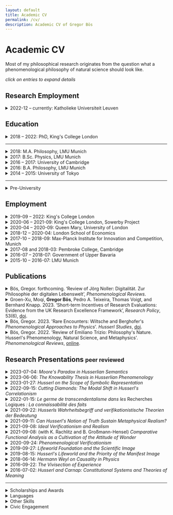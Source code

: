 ```yaml
---
layout: default
title: Academic CV
permalink: /cv/
description: Academic CV of Gregor Bös
---
```


<!--
Template is:
<details>
<summary>
</summary>
</details>
Custom CSS styling could make this more useful.
-->

# Academic CV

<p>Most of my philosophical research originates from the question what a phenomenological philosophy of natural science should look like.</p>

_click on entries to expand details_
<!-- ## Area of Specialization
## Area of Competence -->

## Research Employment


<details>
<summary>2022-12 &ndash; currently: Katholieke Universiteit Leuven
</summary>

Postdoctoral Researcher for the project _Phenomenology and the Scientific Image of the World_ (Postdoctoral Mandate 3H220352).  

Promotors: Julia Jansen, Jan Heylen.

</details>



## Education


<details>
<summary>2018 &ndash; 2022: PhD, King's College London
</summary>

Research Topic: _Founding Science on the Lifeworld.
Promises and Problems of a Phenomenological Philosophy of Natural Science_

Primary Supervisor: Mark Textor

Examiners: Julia Jansen (Leuven), Steven French (Leeds)


</details>

---

<details>
<summary>2018: M.A. Philosophy, LMU Munich
</summary>
Dissertation Topic: <em>Husserl's Philosophy of Natural Science and Scientific Realism</em>

Thesis Supervisors: Christopher Erhard, Alexander Reutlinger
</details>

<details>
<summary>2017: B.Sc. Physics, LMU Munich
</summary>

Thesis Topic: <em>Sequential Artificial Neural Networks for the Trigger of the Belle II Experiment</em>

Analysis of artificial neural networks used for live analysis of data in
a particle physics experiment in Tsukuba, Japan

Thesis Supervisor: Prof. Christian Kiesling (LMU and Max-Planck Institute for Physics)
</details>

<details>
<summary>2016 &ndash; 2017: University of Cambridge
</summary>

Research Student, Department of Philosophy, Hughes Hall College
</details>

<details>
<summary> 2016: B.A. Philosophy, LMU Munich
</summary>

Thesis: <em>Carnap’s ‘Aufbau’ in a Husserlian Context. Towards a phenomenological ‘Aufbau’ or a logicist phenomenology.</em>

Thesis Supervisor: Christopher Erhard
</details>

<details>
<summary> 2014 &ndash; 2015: University of Tokyo
</summary>

Exchange Student in the USTEP-Programme
</details>


---


<details>
<summary> Pre-University
</summary>

2011 &ndash; 2012: European Voluntary Service at youth centre a.s.b.l. in Troisvierges, Luxembourg

Abitur in Baden-Württemberg (best of 123 graduates). Core subjects: physics, fine arts

</details>
<p></p>

## Employment

<details>
<summary>2019-09 &ndash; 2022: King's College London
</summary>

Graduate Teaching Assistant for the modules:
- Belief and Decision Under Uncertainty x2 (Alexander Bird)
- Methodology x2 (Julien Dutant, Clayton Littlejohn)
- Ethics and Politics of Science and Technology (Matteo Mameli)
- Neuroscience and the Mind (Adrian Alsmith, summative assessment only)
</details>

<details>
<summary>2020-06 &ndash; 2021-09: King's College London, Sowerby Project
</summary>

Project Assistant for the [Peter Sowerby Philosophy of Medicine Project](https://www.philosophyandmedicine.org)
</details>


<details>
<summary>2020-04 &ndash; 2020-09: Queen Mary, University of London
</summary>

Research Assistant for Dr. Moqi Groen-Xu, School of Economics and Finance

Database matching and citation network analysis.
</details>



<details>
<summary>2018-12 &ndash; 2020-04: London School of Economics
</summary>

Occasional Research Assistant for Dr. Moqi Groen-Xu, Department of Finance

Collation and explorative analysis of metadata for 17m scientific articles (Scopus, Python)
</details>
<details>
<summary> 2017-10 &ndash; 2018-09: Max-Planck Institute for Innovation and Competition, Munich
</summary>

Student Research Assistant under Dietmar Harhoff

Application of machine learning tools on patent and
publication abstract databases (Python)
</details>
<details>
<summary> 2017-08 and 2018-03: Pembroke College, Cambridge
</summary>

Programme Assistant for 2 Japanese Summer Schools

Support of lecturers, individual tutoring, organization of extracurricular activities, pastoral care for high school and undergraduate students
</details>
<details>
<summary>
2016-07 &ndash; 2018-07: Government of Upper Bavaria
</summary>

5 Philosophy Workshops for gifted students, 9th and 11th grade
</details>
<details>
<summary> 2015-10 &ndash; 2016-07: LMU Munich
</summary>

Tutor and Research Tutor for two seminars on “Edmund Husserl: Logical Investigations". Seminar jointly organised with Prof. Verena Mayer.
</details>
<p></p>

## Publications

<details>
<summary>
Bös, Gregor. forthcoming. ‘Review of Jörg Noller: Digitalität. Zur Philosophie der digitalen Lebenswelt’, <i>Phenomenological Reviews</i>.
</summary>

book review, invited by the journal, 2,100 words.

</details>


<details>
<summary>
Groen-Xu, Moqi, <b>Gregor Bös</b>, Pedro A. Teixeira, Thomas Voigt, and Bernhard Knapp. 2023. ‘Short-term Incentives of Research Evaluations: Evidence from the UK Research Excellence Framework’, <i>Research Policy</i>, 53(6), <a href="https://doi.org/10.1016/j.respol.2023.104729">doi</a>.
</summary>

Empirical study of the publication and citation behaviour of UK scientists of all disciplines over 23 years. I wrote the software to match databases and aggregate observables, helped to interpret the findings and contributed to the writing of the article.

</details>



<details>
<summary> Bös, Gregor. 2023. 'Rare Encounters: Wiltsche and Berghofer's <i>Phenomenological Approaches to Physics</i>'. <i>Husserl Studies</i>, <a href="https://doi.org/10.1007/s10743-022-09307-3">doi</a>. </summary>

---

book review, peer-reviewed, 5,300 words
</details>


<details>
<summary> Bös, Gregor. 2022. 'Review of Emiliano Trizio: Philosophy's Nature. Husserl's Phenomenology, Natural Science, and Metaphysics'. <i>Phenomenological Reviews</i>, <a href="https://reviews.ophen.org/2022/10/30/emiliano-trizio-philosophys-nature-husserl-review/">online</a>. </summary>

---

book review, invited by the journal, 5,000 words
</details>



## Research Presentations <small>peer reviewed</small>


<details>
<summary> 2023-07-04: <i>Moore's Paradox in Husserlian Semantics </i> </summary>

---

97th Joint Session of the Aristotelian Society and the Mind Association, Birkbeck and the Institute of Philosophy, University of London, UK
</details>


<details>
<summary> 2023-06-06: <i>The Knowability Thesis in Husserlian Phenomenology </i> </summary>

---

Workshop on the Concept and Scope of Knowability, Katholieke Universiteit Leuven
</details>


<details>
<summary> 2023-01-27: <i>Husserl on the Scope of Symbolic Representation </i> </summary>

---

Phenomenology and Symbolic Cognition Workshop, Rijksuniversiteit Groningen, Netherlands
</details>



<details>
<summary> 2022-09-15: <i>Cutting Diamonds: The Modal Shift in Husserl's Correlationism </i> </summary>

---

GAP11 Triannual Conference of the German Society for Analytic Philosophy, Humboldt-Universität zu Berlin, Germany
</details>


<details>
<summary> 2022-01-15: <i>Le germe de transcendentalisme dans les </i> Recherches Logiques <i> : La connaissabilité des faits </i> </summary>

---

[The origin of transcendentalism in the Logical Investigations: the knowability of facts],
Young Researchers seminar, University of Paris 1, Panthéon-Sorbonne, France
</details>


<details>
<summary> 2021-09-22: <i>Husserls Wahrheitsbegriff und verifikationistische Theorien der Bedeutung</i></summary>

---

[Husserl's notion of truth and verificationist theories of meaning],
German Phenomenological Society (DGPF) Doctoral Colloquium, Jena, Germany
</details>

<details>
<summary> 2021-09-11: <i>Can Husserl's Notion of Truth Sustain Metaphysical Realism?</i></summary>

---

SoPhiA Conference for Young Analytic Philosophy, Salzburg, Austria (online) ([slides](/dl/2021-09-11-Salzburg_presentation.pdf))
</details>

<details>
<summary> 2021-09-08: <i>Ideal Verificationism and Realism</i></summary>

---

First Austrian Summer School in Phenomenology, Graz, Austria (online) ([slides](/dl/2021-09-08_Graz_presentation.pdf))

</details>


<details>
<summary> 2021-09-08: (with K. Rachlitz and B. Großmann-Hensel) <i>Comparative Functional Analysis as a Cultivation of the Attitude of Wonder</i></summary>

---

PHILOS Colloquium on Philosophy and Organization Studies, Rhodes, Greece (online)

</details>

<details>
<summary> 2020-09-24: <i>Phenomenological Verificationism</i></summary>

---

Start of Year Departmental Conference, King’s College London, UK

</details>



<details>
<summary> 2019-09-27: <i>Lifeworld Foundation and the Scientific Image</i></summary>

---

Presented at the 2nd Phenomenological Approaches to Physics Conference, Stony Brook University, NY, USA. ([slides](/dl/2019-09_Stony_Brook.pdf))

</details>

<details>
<summary> 2019-08-15: <i>Husserl's Lifeworld and the Priority of the Manifest Image</i>
</summary>

---

Presented at the 2019 Summer School in Phenomenology and Philosophy of Mind, Centre for Subjectivity Research, Copenhagen. ([slides](/dl/2019_Copenhagen.pdf))

</details>

<details>
<summary> 2018-06-14: <i>Hermann Weyl on Causality in Physics</i>
</summary>

---

Presented at the International Conference: _Phenomenological Approaches to Physics_, University of Graz, Austria.

</details>
<details>
<summary> 2016-09-22: <i>The Vivisection of Experience</i>
</summary>

---

Presented at the 2nd International Conference in Philosophy of Mind, University of Minho, Braga, Portugal

</details>

<details>
<summary> 2016-07-02: <i>Husserl and Carnap: Constitutional Systems and Theories of Meaning</i>
</summary>

---

International Undergraduate Conference in Analytic Philosophy at Bayreuth University

</details>
<p></p>

---

<details>
<summary> Scholarships and Awards
</summary>

- 2021 &ndash; 2022:  King's College London Scholarship of the Department of Philosophy Postgraduate Bursary
- 2020: King's College London Global Research Grant. Supporting a Research Stay at the [Centre for Subjectivity Research](https://www.cfs.ku.dk), University of Copenhagen
- 2018 &ndash; 2021: King's College London Faculty of Arts and Humanities: Full PhD Scholarship
- 2012 &ndash; 2018: Scholarship of the German National Academic Merit Foundation (Studienstiftung)
- 2016 &ndash; 2017: DAAD Graduate Scholarship
- 2014 &ndash; 2015: Full Scholarship of the Japanese Student Service Organisation (JASSO)
- 05/2015: "Green Stories" Project Scholarship for a reportage on the life in Fukushima prefecture, article published in German [here](https://www.lizzynet.de/wws/ein-vergifteter-name.php?sid=54339215369202175156525552555960) and in [Novo Argumente](https://www.novo-argumente.com/artikel/fukushima_ein_vergifteter_name)
- 03/2014: Project Scholarship from the German-French Youth Organisation: _This is art. Can we trash it?_ On the administration of artists' heritages. Sojourn in Paris
- Jean-Walter prize of the zis-foundation for the reportage: _The philosophy of physicists. Fundamental Research and Multicultural Context at CERN_, previously project scholarship
</details>


<details>
<summary> Languages
</summary>

- German: Mother Tongue
- English: C2 certified
- French: Competent (ca. C1)
- Japanese: Basic (ca. B1 / JLPT N3)
- Spanish: Basic (ca. A2)

</details>

<details>
<summary> Other Skills
</summary>

- A palette of Programming skills (Python: scikit-learn, pandas; elisp; LaTeX;  High performance computation on LSE's _fabian_ and QMUL's _Apocrita_ clusters; Linux environments, Jekyll, Wordpress,)
- Coursera Certificate _Machine Learning_ 
- Photography and Film Editing, basic WordPress knowledge
</details>

<details>
<summary> Civic Engagement
</summary>

I am steering committee member (since 2019) and mentor (since 2015) for the educational [zis-foundation](https://www.zis-reisen.de/en/) (est. 1956). We offer mentoring and scholarships to let youth aged 16-21 realize international travel projects.
</details>
